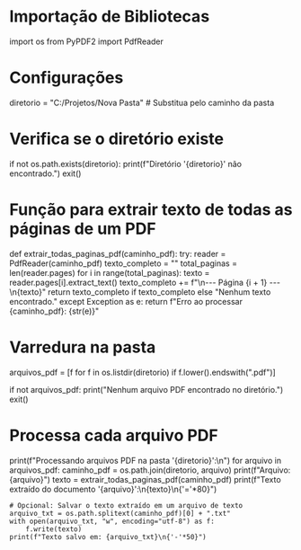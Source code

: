 # Importação de Bibliotecas

import os
from PyPDF2 import PdfReader

# Configurações
diretorio = "C:/Projetos/Nova Pasta"  # Substitua pelo caminho da pasta

# Verifica se o diretório existe
if not os.path.exists(diretorio):
    print(f"Diretório '{diretorio}' não encontrado.")
    exit()

# Função para extrair texto de todas as páginas de um PDF
def extrair_todas_paginas_pdf(caminho_pdf):
    try:
        reader = PdfReader(caminho_pdf)
        texto_completo = ""
        total_paginas = len(reader.pages)
        for i in range(total_paginas):
            texto = reader.pages[i].extract_text()
            texto_completo += f"\n--- Página {i + 1} ---\n{texto}"
        return texto_completo if texto_completo else "Nenhum texto encontrado."
    except Exception as e:
        return f"Erro ao processar {caminho_pdf}: {str(e)}"

# Varredura na pasta
arquivos_pdf = [f for f in os.listdir(diretorio) if f.lower().endswith(".pdf")]

if not arquivos_pdf:
    print("Nenhum arquivo PDF encontrado no diretório.")
    exit()

# Processa cada arquivo PDF
print(f"Processando arquivos PDF na pasta '{diretorio}':\n")
for arquivo in arquivos_pdf:
    caminho_pdf = os.path.join(diretorio, arquivo)
    print(f"Arquivo: {arquivo}")
    texto = extrair_todas_paginas_pdf(caminho_pdf)
    print(f"Texto extraído do documento '{arquivo}':\n{texto}\n{'='*80}")
    
    # Opcional: Salvar o texto extraído em um arquivo de texto
    arquivo_txt = os.path.splitext(caminho_pdf)[0] + ".txt"
    with open(arquivo_txt, "w", encoding="utf-8") as f:
        f.write(texto)
    print(f"Texto salvo em: {arquivo_txt}\n{'-'*50}")

